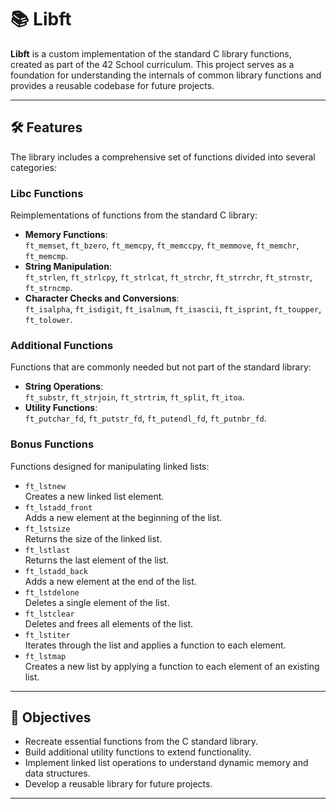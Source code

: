 # 📚 Libft

**Libft** is a custom implementation of the standard C library functions, created as part of the 42 School curriculum. This project serves as a foundation for understanding the internals of common library functions and provides a reusable codebase for future projects.

---

## 🛠️ Features

The library includes a comprehensive set of functions divided into several categories:

### **Libc Functions**
Reimplementations of functions from the standard C library:
- **Memory Functions**:  
  `ft_memset`, `ft_bzero`, `ft_memcpy`, `ft_memccpy`, `ft_memmove`, `ft_memchr`, `ft_memcmp`.
- **String Manipulation**:  
  `ft_strlen`, `ft_strlcpy`, `ft_strlcat`, `ft_strchr`, `ft_strrchr`, `ft_strnstr`, `ft_strncmp`.
- **Character Checks and Conversions**:  
  `ft_isalpha`, `ft_isdigit`, `ft_isalnum`, `ft_isascii`, `ft_isprint`, `ft_toupper`, `ft_tolower`.

### **Additional Functions**
Functions that are commonly needed but not part of the standard library:
- **String Operations**:  
  `ft_substr`, `ft_strjoin`, `ft_strtrim`, `ft_split`, `ft_itoa`.
- **Utility Functions**:  
  `ft_putchar_fd`, `ft_putstr_fd`, `ft_putendl_fd`, `ft_putnbr_fd`.

### **Bonus Functions**
Functions designed for manipulating linked lists:
- `ft_lstnew`  
  Creates a new linked list element.
- `ft_lstadd_front`  
  Adds a new element at the beginning of the list.
- `ft_lstsize`  
  Returns the size of the linked list.
- `ft_lstlast`  
  Returns the last element of the list.
- `ft_lstadd_back`  
  Adds a new element at the end of the list.
- `ft_lstdelone`  
  Deletes a single element of the list.
- `ft_lstclear`  
  Deletes and frees all elements of the list.
- `ft_lstiter`  
  Iterates through the list and applies a function to each element.
- `ft_lstmap`  
  Creates a new list by applying a function to each element of an existing list.

---

## 🎯 Objectives

- Recreate essential functions from the C standard library.
- Build additional utility functions to extend functionality.
- Implement linked list operations to understand dynamic memory and data structures.
- Develop a reusable library for future projects.

---
